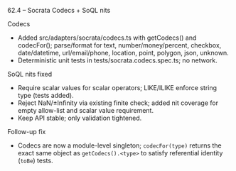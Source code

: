 62.4 – Socrata Codecs + SoQL nits

Codecs
- Added src/adapters/socrata/codecs.ts with getCodecs() and codecFor(); parse/format for text, number/money/percent, checkbox, date/datetime, url/email/phone, location, point, polygon, json, unknown.
- Deterministic unit tests in tests/socrata.codecs.spec.ts; no network.

SoQL nits fixed
- Require scalar values for scalar operators; LIKE/ILIKE enforce string type (tests added).
- Reject NaN/±Infinity via existing finite check; added nit coverage for empty allow-list and scalar value requirement.
- Keep API stable; only validation tightened.

Follow-up fix
- Codecs are now a module-level singleton; `codecFor(type)` returns the exact same object as `getCodecs().<type>` to satisfy referential identity (`toBe`) tests.
